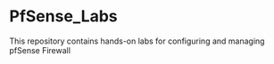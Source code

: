 # PfSense_Labs
This repository contains hands-on labs for configuring and managing pfSense Firewall
